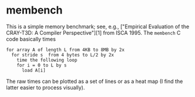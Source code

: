 # membench

This is a simple memory benchmark; see, e.g.,
["Empirical Evaluation of the CRAY-T3D: A Compiler Perspective"][1]
from ISCA 1995.  The `membench` C code basically times

    for array A of length L from 4KB to 8MB by 2x
      for stride s  from 4 bytes to L/2 by 2x
        time the following loop
        for i = 0 to L by s
          load A[i]

The raw times can be plotted as a set of lines or as a heat map
(I find the latter easier to process visually).
